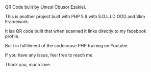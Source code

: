 QR Code built by Umesi Obusor Ezekiel.


This is another project built with PHP 5.6 with S.O.L.I.D OOD and Slim Framework.

It isa QR code built that when scanned it links directly to my facebook profile.

Built in fulfillment of the codecouse PHP training on Youtube.

If you have any issue, feel free to reach me.

Thank you, much love.